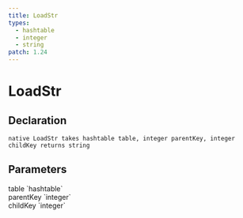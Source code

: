 ```yaml
---
title: LoadStr
types:
  - hashtable
  - integer
  - string
patch: 1.24
---
```


# LoadStr

## Declaration

```
native LoadStr takes hashtable table, integer parentKey, integer childKey returns string
```

## Parameters
<dl>
  <dt>table `hashtable`</dt>
  <dd></dd>

  <dt>parentKey `integer`</dt>
  <dd></dd>

  <dt>childKey `integer`</dt>
  <dd></dd>
</dl>